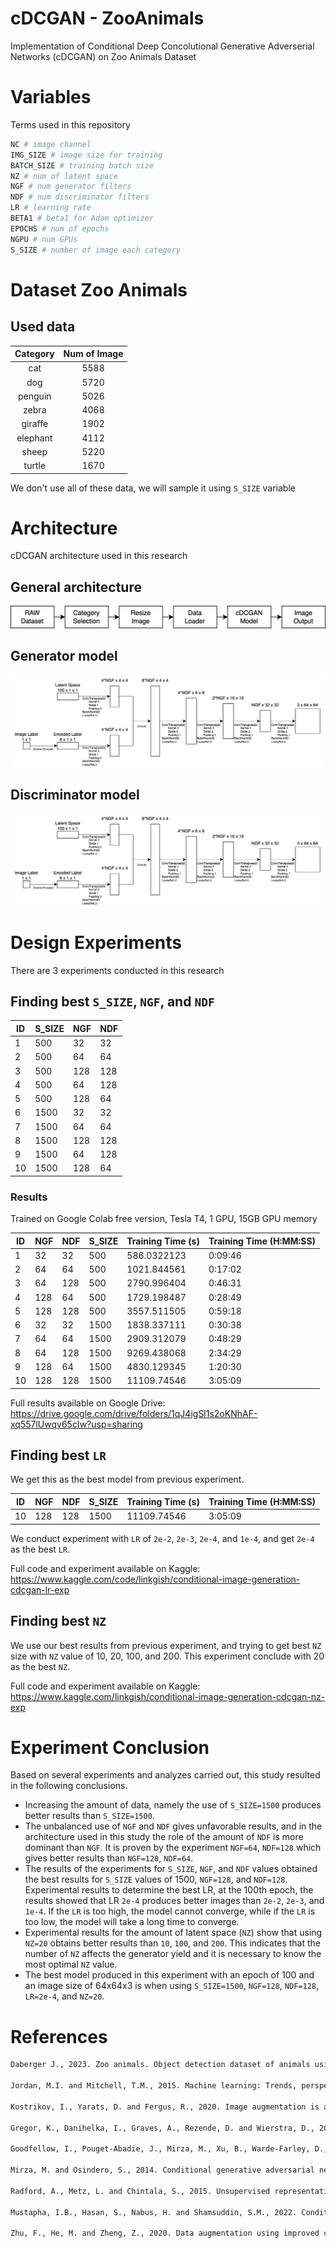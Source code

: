 # cDCGAN - ZooAnimals

Implementation of Conditional Deep Concolutional Generative Adverserial Networks (cDCGAN) on Zoo Animals Dataset

# Variables

Terms used in this repository

```py
NC # image channel
IMG_SIZE # image size for training
BATCH_SIZE # training batch size
NZ # num of latent space
NGF # num generator filters
NDF # num discriminator filters
LR # learning rate
BETA1 # beta1 for Adam optimizer
EPOCHS # num of epochs
NGPU # num GPUs
S_SIZE # number of image each category
```

# Dataset Zoo Animals

## Used data

| Category | Num of Image |
|:--------:|:------------:|
|    cat   |     5588     |
|    dog   |     5720     |
|  penguin |     5026     |
|   zebra  |     4068     |
|  giraffe |     1902     |
| elephant |     4112     |
|   sheep  |     5220     |
|  turtle  |     1670     |

We don't use all of these data, we will sample it using `S_SIZE` variable

# Architecture

cDCGAN architecture used in this research

## General architecture

![img-general-arc](img/model/data-flow.png "General Architecture")

## Generator model

![img-general-arc](img/model/generator-model.png "General Architecture")


## Discriminator model

![img-general-arc](img/model/generator-model.png "General Architecture")

# Design Experiments

There are 3 experiments conducted in this research

## Finding best `S_SIZE`, `NGF`, and `NDF`

| ID| S_SIZE| NGF   | NDF   |
|---|-------|-------|-------|
| 1 | 500   | 32    |   32  |
| 2 | 500   | 64    |   64  |
| 3 | 500   | 128   |   128 |
| 4 | 500   | 64    |   128 |
| 5 | 500   | 128   |   64  |
| 6 | 1500  | 32    |   32  |
| 7 | 1500  | 64    |   64  |
| 8 | 1500  | 128   |   128 |
| 9 | 1500  | 64    |   128 |
| 10| 1500  | 128   |   64  |

### Results

Trained on Google Colab free version, Tesla T4, 1 GPU, 15GB GPU memory

|ID | NGF | NDF |S_SIZE| Training Time (s) | Training Time (H:MM:SS) |
|---|-----|-----|------|-------------|---------|
| 1 | 32  | 32  | 500  | 586.0322123 | 0:09:46 |
| 2 | 64  | 64  | 500  | 1021.844561 | 0:17:02 |
| 3 | 64  | 128 | 500  | 2790.996404 | 0:46:31 |
| 4 | 128 | 64  | 500  | 1729.198487 | 0:28:49 |
| 5 | 128 | 128 | 500  | 3557.511505 | 0:59:18 |
| 6 | 32  | 32  | 1500 | 1838.337111 | 0:30:38 |
| 7 | 64  | 64  | 1500 | 2909.312079 | 0:48:29 |
| 8 | 64  | 128 | 1500 | 9269.438068 | 2:34:29 |
| 9 | 128 | 64  | 1500 | 4830.129345 | 1:20:30 |
| 10| 128 | 128 | 1500 | 11109.74546 | 3:05:09 |

Full results available on Google Drive: https://drive.google.com/drive/folders/1qJ4igSl1s2oKNhAF-xq557lUwqv65cIw?usp=sharing 

## Finding best `LR`

We get this as the best model from previous experiment.

|ID | NGF | NDF |S_SIZE| Training Time (s) | Training Time (H:MM:SS) |
|---|-----|-----|------|-------------|---------|
| 10| 128 | 128 | 1500 | 11109.74546 | 3:05:09 |

We conduct experiment with `LR` of `2e-2`, `2e-3`, `2e-4`, and `1e-4`, and get `2e-4` as the best `LR`.

Full code and experiment available on Kaggle: https://www.kaggle.com/code/linkgish/conditional-image-generation-cdcgan-lr-exp 


## Finding best `NZ`

We use our best results from previous experiment, and trying to get best `NZ` size with `NZ` value of 10, 20, 100, and 200. This experiment conclude with 20 as the best `NZ`.

Full code and experiment available on Kaggle: https://www.kaggle.com/linkgish/conditional-image-generation-cdcgan-nz-exp 

# Experiment Conclusion

Based on several experiments and analyzes carried out, this study resulted in the following conclusions.

- Increasing the amount of data, namely the use of `S_SIZE=1500` produces better results than `S_SIZE=1500`.
- The unbalanced use of `NGF` and `NDF` gives unfavorable results, and in the architecture used in this study the role of the amount of `NDF` is more dominant than `NGF`. It is proven by the experiment `NGF=64`, `NDF=128` which gives better results than `NGF=128`, `NDF=64`.
- The results of the experiments for `S_SIZE`, `NGF`, and `NDF` values obtained the best results for `S_SIZE` values of 1500, `NGF=128`, and `NDF=128`.
Experimental results to determine the best LR, at the 100th epoch, the results showed that LR `2e-4` produces better images than `2e-2`, `2e-3`, and `1e-4`. If the `LR` is too high, the model cannot converge, while if the `LR` is too low, the model will take a long time to converge.
- Experimental results for the amount of latent space (`NZ`) show that using `NZ=20` obtains better results than `10`, `100`, and `200`. This indicates that the number of `NZ` affects the generator yield and it is necessary to know the most optimal `NZ` value.
- The best model produced in this experiment with an epoch of 100 and an image size of 64x64x3 is when using `S_SIZE=1500`, `NGF=128`, `NDF=128`, `LR=2e-4`, and `NZ=20`.

# References

```txt
Daberger J., 2023. Zoo animals. Object detection dataset of animals using Pascal VOC labeling format - XML files. https://www.kaggle.com/datasets/jirka- daberger/zoo-animals

Jordan, M.I. and Mitchell, T.M., 2015. Machine learning: Trends, perspectives, and prospects. Science, 349(6245), pp.255-260.

Kostrikov, I., Yarats, D. and Fergus, R., 2020. Image augmentation is all you need: Regularizing deep reinforcement learning from pixels. arXiv preprint arXiv:2004.13649.

Gregor, K., Danihelka, I., Graves, A., Rezende, D. and Wierstra, D., 2015, June. Draw: A recurrent neural network for image generation. In International conference on machine learning (pp. 1462-1471). PMLR.

Goodfellow, I., Pouget-Abadie, J., Mirza, M., Xu, B., Warde-Farley, D., Ozair, S., Courville, A. and Bengio, Y., 2020. Generative adversarial networks. Communications of the ACM, 63(11), pp.139-144.

Mirza, M. and Osindero, S., 2014. Conditional generative adversarial nets. arXiv preprint arXiv:1411.1784.

Radford, A., Metz, L. and Chintala, S., 2015. Unsupervised representation learning with deep convolutional generative adversarial networks. arXiv preprint arXiv:1511.06434.

Mustapha, I.B., Hasan, S., Nabus, H. and Shamsuddin, S.M., 2022. Conditional deep convolutional generative adversarial networks for isolated handwritten arabic character generation. Arabian Journal for Science and Engineering, 47(2), pp.1309-1320.

Zhu, F., He, M. and Zheng, Z., 2020. Data augmentation using improved cDCGAN for plant vigor rating. Computers and Electronics in Agriculture, 175, p.105603.
```
